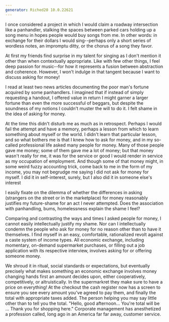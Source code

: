 ```yaml
---
generator: Riched20 10.0.22621
---
```


I once considered a project in which I would claim a roadway
intersection like a panhandler, stalking the spaces between parked cars
holding up a song menu in hopes people would buy songs from me. In other
words: in exchange for their dollars I would sing\--perhaps only a short
series of wordless notes, an impromptu ditty, or the chorus of a song
they favor.

At first my friends find surprise in my talent for singing as I don\'t
mention it other than when contextually appropriate. Like with few other
things, I feel deep passion for music\--for how it represents a fusion
between abstraction and coherence. However, I won\'t indulge in that
tangent because I want to discuss asking for money!

I read at least two news articles documenting the poor man\'s fortune
acquired by some panhandlers. I imagined that if instead of simply
requesting a handout, I offered value in return I might garner a larger
fortune than even the more successful of beggars, but despite the
soundness of my notions I couldn\'t muster the will to do it. I felt
shame in the idea of asking for money.

At the time this didn\'t disturb me as much as in retrospect. Perhaps I
would fail the attempt and have a memory, perhaps a lesson from which to
learn something about myself or the world. I didn\'t learn that
particular lesson, and so what bothers me is that I knew how to ask for
money, and in my so-called professional life asked many people for
money. Many of those people gave me money; some of them gave me a lot of
money; but that money wasn\'t really for me, it was for the service or
good I would render in service as my occupation of employment. And
though some of that money might, in some weird fuzzy accounting trick,
come back to me in the form of my income, you may not begrudge me saying
I did not ask for money for myself. I did it in self-interest, surely,
but I also did it in someone else\'s interest

I easily fixate on the dilemma of whether the differences in asking
(strangers on the street or in the marketplace) for money reasonably
justifies my future-shame for an act I never attempted. Does the
association with panhandling, bums, homelessness explain the shame I
feel?

Comparing and contrasting the ways and times I asked people for money, I
cannot easily intellectually justify my shame. Nor can I intellectually
condemn the people who ask for money for no reason other than to have it
themselves. I find myself in an easy, comfortable, rationalized revolt
against a caste system of income types. All economic exchange, including
momentary, on-demand supermarket purchases, or filling out a job
application with its respective interview, involves asking for or
offering someone money.

We shroud it in ritual, social standards or expectations, but eventually
precisely what makes something an economic exchange involves money
changing hands first an amount decides upon, either cooperatively,
competitively, or altruistically. In the supermarkret they make sure to
have a price on everything! At the checkout the cash register now has a
screen to ensure you see every amount you\'ve agreed to pay them, and
finally the total with appropriate taxes added. The person helping you
may say little other than to tell you the total. \"Hello, good
afternoon\... You\'re total will be \... Thank you for shopping here.\"
Corporate management has anesthetized a profession called, long ago in
an America far far away, customer service.
